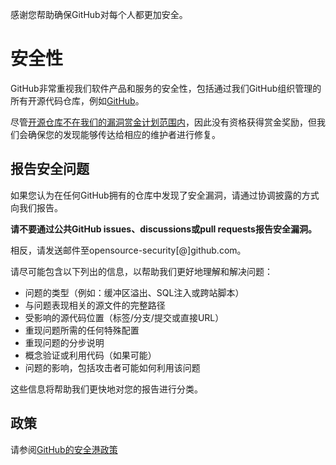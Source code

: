 感谢您帮助确保GitHub对每个人都更加安全。

# 安全性

GitHub非常重视我们软件产品和服务的安全性，包括通过我们GitHub组织管理的所有开源代码仓库，例如[GitHub](https://github.com/GitHub)。

尽管[开源仓库不在我们的漏洞赏金计划范围内](https://bounty.github.com/index.html#scope)，因此没有资格获得赏金奖励，但我们会确保您的发现能够传达给相应的维护者进行修复。

## 报告安全问题

如果您认为在任何GitHub拥有的仓库中发现了安全漏洞，请通过协调披露的方式向我们报告。

**请不要通过公共GitHub issues、discussions或pull requests报告安全漏洞。**

相反，请发送邮件至opensource-security[@]github.com。

请尽可能包含以下列出的信息，以帮助我们更好地理解和解决问题：

  * 问题的类型（例如：缓冲区溢出、SQL注入或跨站脚本）
  * 与问题表现相关的源文件的完整路径
  * 受影响的源代码位置（标签/分支/提交或直接URL）
  * 重现问题所需的任何特殊配置
  * 重现问题的分步说明
  * 概念验证或利用代码（如果可能）
  * 问题的影响，包括攻击者可能如何利用该问题

这些信息将帮助我们更快地对您的报告进行分类。

## 政策

请参阅[GitHub的安全港政策](https://docs.github.com/en/site-policy/security-policies/github-bug-bounty-program-legal-safe-harbor#1-safe-harbor-terms)